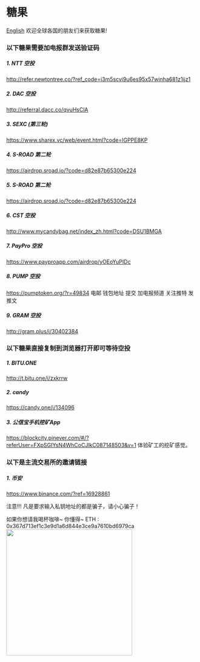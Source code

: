 # 糖果
[English](https://github.com/tutuoo/Candy/blob/master/README-en.md)
欢迎全球各国的朋友们来获取糖果!

### 以下糖果需要加电报群发送验证码
##### 1. NTT 空投
http://refer.newtontree.co/?ref_code=i3m5scvi9u6es95x57winha681z1ijz1

##### 2. DAC 空投
http://referral.dacc.co/qvuHsClA

#####  3. SEXC (第三轮)
https://www.sharex.vc/web/event.html?code=IGPPE8KP

##### 4. S-ROAD 第二轮
https://airdrop.sroad.io/?code=d82e87b65300e224

##### 5. S-ROAD 第二轮
https://airdrop.sroad.io/?code=d82e87b65300e224

##### 6. CST 空投
http://www.mycandybag.net/index_zh.html?code=DSU1BMGA

##### 7. PayPro 空投
https://www.payproapp.com/airdrop/yOEoYuPIDc

##### 8. PUMP 空投
https://pumptoken.org/?r=49834
电邮  钱包地址 提交
加电报频道 关注推特  发推文

##### 9. GRAM 空投
http://gram.plus/i/30402384

### 以下糖果直接复制到浏览器打开即可等待空投

##### 1. BITU.ONE 
http://t.bitu.one/i/zxkrrw

##### 2. candy 
https://candy.one/i/134096

##### 3. 公信宝手机挖矿App
https://blockcity.pinever.com/#/?referUser=FXpSGIYsN4WhCoCJlkC087148503&v=1 
体验矿工的挖矿感觉。

### 以下是主流交易所的邀请链接
##### 1. 币安
https://www.binance.com/?ref=16928861





注意!!!
凡是要求输入私钥地址的都是骗子，请小心骗子！

如果你想请我喝杯咖啡~
你懂得~
ETH : 0x367d713ef1c3e9d1a6d844e3ce9a7610bd6979ca
<img src="http://opmmds7g1.bkt.clouddn.com/md/1518359792742.png" width="332"/>


